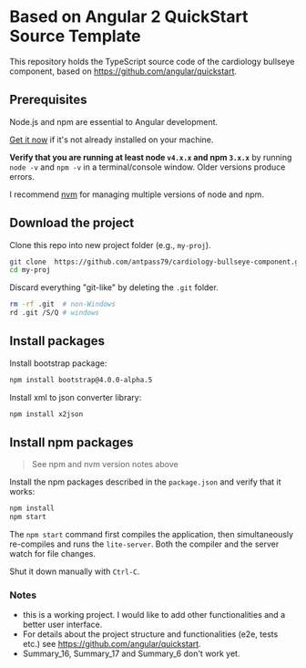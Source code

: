 # Based on Angular 2 QuickStart Source Template

This repository holds the TypeScript source code of the cardiology bullseye component, based on https://github.com/angular/quickstart.

## Prerequisites

Node.js and npm are essential to Angular development. 
    
<a href="https://docs.npmjs.com/getting-started/installing-node" target="_blank" title="Installing Node.js and updating npm">
Get it now</a> if it's not already installed on your machine.
 
**Verify that you are running at least node `v4.x.x` and npm `3.x.x`**
by running `node -v` and `npm -v` in a terminal/console window.
Older versions produce errors.

I recommend [nvm](https://github.com/creationix/nvm) for managing multiple versions of node and npm.

## Download the project

Clone this repo into new project folder (e.g., `my-proj`).
```bash
git clone  https://github.com/antpass79/cardiology-bullseye-component.git  my-proj
cd my-proj
```

Discard everything "git-like" by deleting the `.git` folder.
```bash
rm -rf .git  # non-Windows
rd .git /S/Q # windows
```

## Install packages

Install bootstrap package:

```bash
npm install bootstrap@4.0.0-alpha.5
```

Install xml to json converter library:

```bash
npm install x2json
```

## Install npm packages

> See npm and nvm version notes above

Install the npm packages described in the `package.json` and verify that it works:

```bash
npm install
npm start
```

The `npm start` command first compiles the application, 
then simultaneously re-compiles and runs the `lite-server`.
Both the compiler and the server watch for file changes.

Shut it down manually with `Ctrl-C`.


### Notes

- this is a working project. I would like to add other functionalities and a better user interface.
- For details about the project structure and functionalities (e2e, tests etc.) see https://github.com/angular/quickstart.
- Summary_16, Summary_17 and Summary_6 don't work yet.

